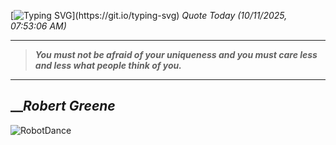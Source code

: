 [![Typing SVG](https://readme-typing-svg.herokuapp.com?font=Press+Start+2P&color=C2F784&size=35&width=900&height=100&lines=Hello+World%2C+I'm+Hung+!)](https://git.io/typing-svg) 
_Quote Today (10/11/2025, 07:53:06 AM)_
___
>**_You must not be afraid of your uniqueness and you must care less and less what people think of you._**
___

## __**_Robert Greene_**

![RobotDance](src/assets/images/robot-dancing-dribble.gif?style=center)

